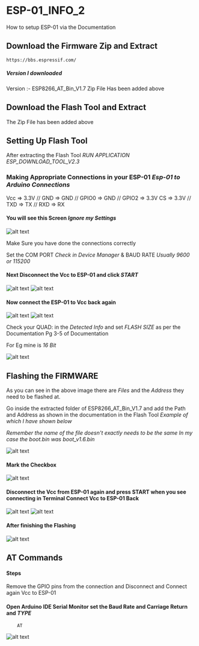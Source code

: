 # ESP-01_INFO_2
How to setup ESP-01 via the Documentation
## Download the Firmware Zip and Extract
    https://bbs.espressif.com/
##### Version I downloaded
Version :- ESP8266_AT_Bin_V1.7
Zip File Has been added above
## Download the Flash Tool and Extract
The Zip File has been added above
## Setting Up Flash Tool
After extracting the Flash Tool *RUN APPLICATION ESP_DOWNLOAD_TOOL_V2.3*
### Making Appropriate Connections in your ESP-01 *Esp-01 to Arduino Connections*
Vcc => 3.3V // GND => GND // GPIO0 => GND // GPIO2 => 3.3V
CS => 3.3V // TXD => TX // RXD => RX
#### You will see this Screen *Ignore my Settings*
![alt text](https://github.com/iamprithvishetty/ESP-01_INFO_2/blob/main/Flash_Tool_Images/FlashTool1.JPG)

Make Sure you have done the connections correctly

Set the COM PORT *Check in Device Manager* & BAUD RATE *Usually 9600 or 115200*

#### Next Disconnect the Vcc to ESP-01 and click *START*
![alt text](https://github.com/iamprithvishetty/ESP-01_INFO_2/blob/main/Flash_Tool_Images/FlashTool2.JPG)
![alt text](https://github.com/iamprithvishetty/ESP-01_INFO_2/blob/main/Flash_Tool_Images/FlashTool3.JPG)

#### Now connect the ESP-01 to Vcc back again
![alt text](https://github.com/iamprithvishetty/ESP-01_INFO_2/blob/main/Flash_Tool_Images/FlashTool4.JPG)
![alt text](https://github.com/iamprithvishetty/ESP-01_INFO_2/blob/main/Flash_Tool_Images/FlashTool5.JPG)

Check your QUAD: in the *Detected Info* and set *FLASH SIZE* as per the Documentation 
Pg 3-5 of Documentation

For Eg mine is *16 Bit*

![alt text](https://github.com/iamprithvishetty/ESP-01_INFO_2/blob/main/Flash_Tool_Images/FlashSize.JPG)

## Flashing the FIRMWARE
As you can see in the above image there are *Files* and the *Address* they need to be flashed at.

Go inside the extracted folder of ESP8266_AT_Bin_V1.7 and add the Path and Address as shown in the documentation in the Flash Tool *Example of which I have shown below*

*Remember the name of the file doesn't exactly needs to be the same In my case the boot.bin was boot_v1.6.bin*

![alt text](https://github.com/iamprithvishetty/ESP-01_INFO_2/blob/main/Flash_Tool_Images/FlashTool6.JPG)

#### Mark the Checkbox

![alt text](https://github.com/iamprithvishetty/ESP-01_INFO_2/blob/main/Flash_Tool_Images/FlashTool7.JPG)

#### Disconnect the Vcc from ESP-01 again and press START when you see connecting in Terminal Connect Vcc to ESP-01 Back

![alt text](https://github.com/iamprithvishetty/ESP-01_INFO_2/blob/main/Flash_Tool_Images/FlashTool8.JPG)
![alt text](https://github.com/iamprithvishetty/ESP-01_INFO_2/blob/main/Flash_Tool_Images/FlashTool9.JPG)

#### After finishing the Flashing

![alt text](https://github.com/iamprithvishetty/ESP-01_INFO_2/blob/main/Flash_Tool_Images/FlashTool10.JPG)

## AT Commands
#### Steps
Remove the GPIO pins from the connection and Disconnect and Connect again Vcc to ESP-01

#### Open Arduino IDE Serial Monitor set the Baud Rate and Carriage Return and *TYPE*
        AT
![alt text](https://github.com/iamprithvishetty/ESP-01_INFO_2/blob/main/Flash_Tool_Images/SerialMonitor.JPG)
